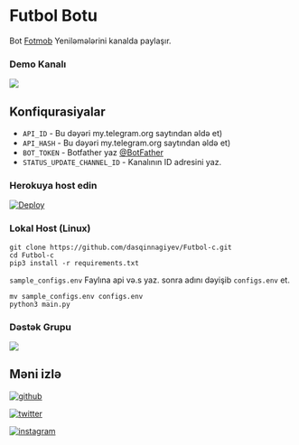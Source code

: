 # Futbol Botu
Bot [Fotmob](https://www.fotmob.com/) Yeniləmələrini kanalda paylaşır.

### Demo Kanalı
<a href="https://t.me/ndfutbol"><img src="https://img.shields.io/badge/Demo-Telegram%20Channel-blue.svg?logo=telegram"></a>

## Konfiqurasiyalar
- `API_ID` - Bu dəyəri my.telegram.org saytından əldə et)
- `API_HASH` - Bu dəyəri my.telegram.org saytından əldə et)
- `BOT_TOKEN` - Botfather yaz [@BotFather](https://t.me/BotFather)
- `STATUS_UPDATE_CHANNEL_ID` - Kanalının ID adresini yaz.

### Herokuya host edin

[![Deploy](https://www.herokucdn.com/deploy/button.svg)](https://heroku.com/deploy?template=https://github.com/dasqinnagiyev/Futbol-c)


### Lokal Host (Linux)
```shell
git clone https://github.com/dasqinnagiyev/Futbol-c.git
cd Futbol-c
pip3 install -r requirements.txt
```
`sample_configs.env` Faylına api və.s yaz. sonra adını dəyişib `configs.env` et.
```shell
mv sample_configs.env configs.env
python3 main.py
```

### Dəstək Grupu
<a href="https://t.me/dasqing"><img src="https://img.shields.io/badge/Telegram-Join%20Telegram%20Group-blue.svg?logo=telegram"></a>

## Məni izlə
<p><a href="https://github.com/dasqinnagiyev"><img src="https://img.shields.io/badge/GitHub-Follow%20on%20GitHub-inactive.svg?logo=github" alt="github"></a></p>
<p><a href="https://twitter.com/dasqinnagiyev"><img src="https://img.shields.io/badge/Twitter-Follow%20on%20Twitter-informational.svg?logo=twitter" alt="twitter"></a></p>
<p><a href="https://instagram.com/dasqinnagiyev"><img src="https://img.shields.io/badge/Instagram-Follow%20on%20Instagram-important.svg?logo=instagram" alt="instagram"></a></p>
